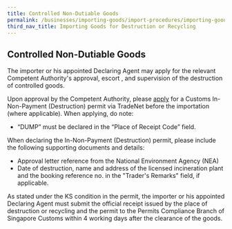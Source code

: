 ```yaml
---
title: Controlled Non-Dutiable Goods
permalink: /businesses/importing-goods/import-procedures/importing-goods-for-destruction-or-recycling/controlled-nd-goods
third_nav_title: Importing Goods for Destruction or Recycling 
---
```


## Controlled Non-Dutiable Goods
The importer or his appointed Declaring Agent may apply for the relevant Competent Authority's approval, escort , and supervision of the destruction of controlled goods.

Upon approval by the Competent Authority, please  [apply](/businesses/importing-goods/import-procedures/) for a Customs In-Non-Payment (Destruction) permit via TradeNet before the importation (where applicable). When applying, do note:

-   “DUMP” must be declared in the “Place of Receipt Code” field.

When declaring the In-Non-Payment (Destruction) permit, please include the following supporting documents and details:

-   Approval letter reference from the National Environment Agency (NEA)
-   Date of destruction, name and address of the licensed incineration plant and the booking reference no. in the "Trader's Remarks" field, if applicable.

As stated under the KS condition in the permit, the importer or his appointed Declaring Agent must submit the official receipt issued by the place of destruction or recycling and the permit to the Permits Compliance Branch of Singapore Customs within 4 working days after the clearance of the goods.

